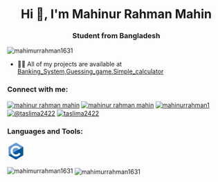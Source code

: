 <h1 align="center">Hi 👋, I'm Mahinur Rahman Mahin</h1>
<h3 align="center">Student from Bangladesh</h3>

<p align="left"> <img src="https://komarev.com/ghpvc/?username=mahimurrahman1631&label=Profile%20views&color=0e75b6&style=flat" alt="mahimurrahman1631" /> </p>

- 👨‍💻 All of my projects are available at [Banking_System,Guessing_game,Simple_calculator](Banking_System,Guessing_game,Simple_calculator)

<h3 align="left">Connect with me:</h3>
<p align="left">
<a href="https://linkedin.com/in/mahinur rahman mahin" target="blank"><img align="center" src="https://raw.githubusercontent.com/rahuldkjain/github-profile-readme-generator/master/src/images/icons/Social/linked-in-alt.svg" alt="mahinur rahman mahin" height="30" width="40" /></a>
<a href="https://fb.com/mahinur rahman mahin" target="blank"><img align="center" src="https://raw.githubusercontent.com/rahuldkjain/github-profile-readme-generator/master/src/images/icons/Social/facebook.svg" alt="mahinur rahman mahin" height="30" width="40" /></a>
<a href="https://www.codechef.com/users/mahinurrahman1" target="blank"><img align="center" src="https://cdn.jsdelivr.net/npm/simple-icons@3.1.0/icons/codechef.svg" alt="mahinurrahman1" height="30" width="40" /></a>
<a href="https://www.hackerrank.com/@taslima2422" target="blank"><img align="center" src="https://raw.githubusercontent.com/rahuldkjain/github-profile-readme-generator/master/src/images/icons/Social/hackerrank.svg" alt="@taslima2422" height="30" width="40" /></a>
<a href="https://codeforces.com/profile/taslima2422" target="blank"><img align="center" src="https://raw.githubusercontent.com/rahuldkjain/github-profile-readme-generator/master/src/images/icons/Social/codeforces.svg" alt="taslima2422" height="30" width="40" /></a>
</p>

<h3 align="left">Languages and Tools:</h3>
<p align="left"> <a href="https://www.cprogramming.com/" target="_blank" rel="noreferrer"> <img src="https://raw.githubusercontent.com/devicons/devicon/master/icons/c/c-original.svg" alt="c" width="40" height="40"/> </a> </p>

<p><img align="left" src="https://github-readme-stats.vercel.app/api/top-langs?username=mahimurrahman1631&show_icons=true&locale=en&layout=compact" alt="mahimurrahman1631" /></p>

<p>&nbsp;<img align="center" src="https://github-readme-stats.vercel.app/api?username=mahimurrahman1631&show_icons=true&locale=en" alt="mahimurrahman1631" /></p>
